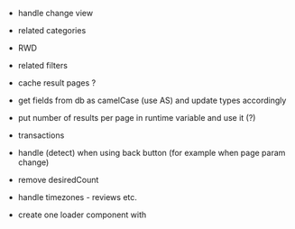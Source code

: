 - handle change view

- related categories

- RWD

- related filters

- cache result pages ?

- get fields from db as camelCase (use AS) and update types accordingly

- put number of results per page in runtime variable and use it  (?)

- transactions

- handle (detect) when using back button (for example when page param change)

- remove desiredCount

- handle timezones - reviews etc.

- create one loader component with <style> tag, remove duplicates

- add message and timeout to fetching products, if timeout, show message to try again.

- combine css (https://vitejs.dev/config/build-options.html#build-csscodesplit)

- uninstall knitwork in migrate.ts and put raw strings

- IMPORTANT handle slug with special characters - slug is coming from product name which contains special characters

- page transitions

- move function `calculateDiscount` to utils and use it in both `getProducts` and `getProduct`

---
- perf: prepared statements

- remove TheNavbar when no longer used

- important: handle __nuxt_error page 

- filters

- test for SQL injections

- in the future: account button in ShopHeader - instead of redirecting to /login page, show modal

- add default style for ul => mg0 pg0 + remove from any already having it

- check if query params are correct in product query 

https://www.spreadshirt.pl/
https://www.redbubble.com/

https://dribbble.com/tags/ecommerce%20dashboard
https://dashthis.com/blog/10-essential-ecommerce-metrics-for-your-reporting-dashboard/

https://github.com/antfu/bumpp